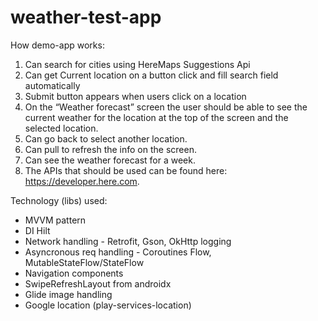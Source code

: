 # weather-test-app

How demo-app works:
1. Can search for cities using HereMaps Suggestions Api
2. Can get Current location on a button click and fill search field automatically
3. Submit button appears when users click on a location
4. On the “Weather forecast” screen the user should be able to see the current weather for
the location at the top of the screen and the selected location.
5. Can go back to select another location.
6. Can pull to refresh the info on the screen.
7. Can see the weather forecast for a week.
8. The APIs that should be used can be found here: https://developer.here.com.

Technology (libs) used: 
- MVVM pattern
- DI Hilt
- Network handling - Retrofit, Gson, OkHttp logging
- Asyncronous req handling - Coroutines Flow, MutableStateFlow/StateFlow
- Navigation components
- SwipeRefreshLayout from androidx
- Glide image handling 
- Google location (play-services-location)
